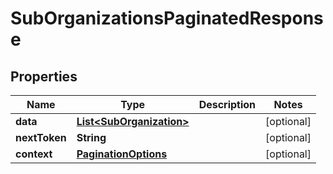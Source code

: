 

# SubOrganizationsPaginatedResponse


## Properties

| Name | Type | Description | Notes |
|------------ | ------------- | ------------- | -------------|
|**data** | [**List&lt;SubOrganization&gt;**](SubOrganization.md) |  |  [optional] |
|**nextToken** | **String** |  |  [optional] |
|**context** | [**PaginationOptions**](PaginationOptions.md) |  |  [optional] |



